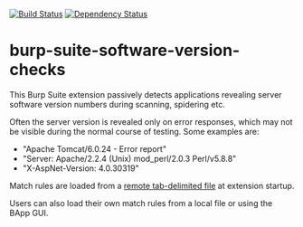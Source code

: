 [![Build Status](https://travis-ci.org/augustd/burp-suite-software-version-checks.svg?branch=master)](https://travis-ci.org/augustd/burp-suite-software-version-checks)
[![Dependency Status](https://www.versioneye.com/user/projects/5a66886c0fb24f104260b95e/badge.svg?style=flat-square)](https://www.versioneye.com/user/projects/5a66886c0fb24f104260b95e)

# burp-suite-software-version-checks
This Burp Suite extension passively detects applications revealing server software version numbers during scanning, spidering etc.

Often the server version is revealed only on error responses, which may not be visible during the normal course of testing. Some examples are:

- "Apache Tomcat/6.0.24 - Error report"
- "Server: Apache/2.2.4 (Unix) mod_perl/2.0.3 Perl/v5.8.8"
- "X-AspNet-Version: 4.0.30319"

Match rules are loaded from a [remote tab-delimited file](https://github.com/augustd/burp-suite-software-version-checks/blob/master/src/main/resources/burp/match-rules.tab) at extension startup.

Users can also load their own match rules from a local file or using the BApp GUI.
